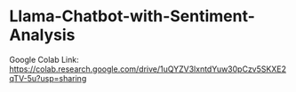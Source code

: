 # Llama-Chatbot-with-Sentiment-Analysis

Google Colab Link: https://colab.research.google.com/drive/1uQYZV3lxntdYuw30pCzv5SKXE2qTV-5u?usp=sharing
